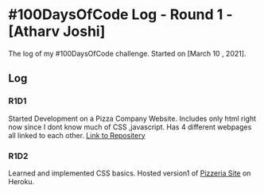 # #100DaysOfCode Log - Round 1 - [Atharv Joshi]

The log of my #100DaysOfCode challenge. Started on [March 10 , 2021].

## Log

### R1D1 
Started Development on a Pizza Company Website.
Includes only html right now since I dont know much of CSS ,javascript.
Has 4 different webpages all linked to each other.
[Link to Repositery](https://github.com/Atharv-Joshi/Pizzeria)

### R1D2

Learned and implemented CSS basics.
Hosted version1 of [Pizzeria Site](https://pizzeria-v1.herokuapp.com/) on Heroku.
